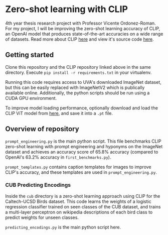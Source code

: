 # Zero-shot learning with CLIP

4th year thesis research project with Professor Vicente Ordonez-Roman. For my project, I will be improving the zero-shot learning accuracy of CLIP, an OpenAI model that produces state-of-the-art accuracies on a wide range of datasets. Read more about CLIP [here](https://openai.com/blog/clip/) and view it's source code [here](https://github.com/openai/CLIP).

## Getting started

Clone this repository and the CLIP repository linked above in the same directory. Execute `pip install -r requirements.txt` in your virtualenv.

Running this code requires access to UVA's downloaded ImageNet dataset, but this can be easily replaced with ImageNetV2 which is publically available online. Additionally, the python scripts should be run using a CUDA GPU environment.

To improve model loading performance, optionally download and load the CLIP ViT model from [here](https://openaipublic.azureedge.net/clip/models/40d365715913c9da98579312b702a82c18be219cc2a73407c4526f58eba950af/ViT-B-32.pt), and save it into a `.pt` file.

## Overview of repository

`prompt_engineering.py` is the main python script. This file benchmarks CLIP zero-shot learning with prompt engineering and hyponyms on the ImageNet dataset and achieves an accuracy score of 65.8% accuracy (compared to OpenAI's 63.2% accuracy in `first_benchmarks.py`).

`prompt_templates.py` contains caption templates for images to improve CLIP's accuracy, and these templates are used in `prompt_engineering.py`.

### CUB Predicting Encodings

Inside the `cub` directory is a zero-shot learning approach using CLIP for the Caltech-UCSD Birds dataset. This code learns the weights of a logistic regression classifier trained on seen classes of the CUB dataset, and trains a multi-layer perceptron on wikipedia descriptions of each bird class to predict weights for unseen classes.

`predicting_encodings.py` is the main python script here.